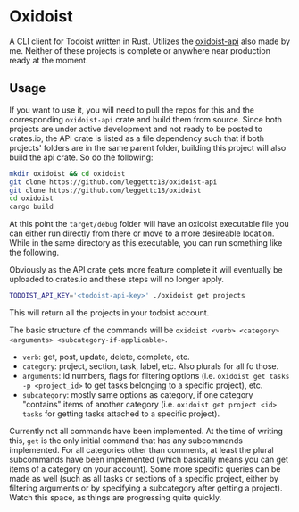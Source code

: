 # Oxidoist

A CLI client for Todoist written in Rust. Utilizes the [oxidoist-api](https://github.com/leggettc18/oxidoist-api)
also made by me. Neither of these projects is complete or anywhere near production ready at the moment.

## Usage

If you want to use it, you will need to pull the repos for this and the corresponding `oxidoist-api` crate and build them from source. Since both projects are under active
development and not ready to be posted to crates.io, the API crate is listed as a file
dependency such that if both projects' folders are in the same parent folder, building
this project will also build the api crate. So do the following:

```bash
mkdir oxidoist && cd oxidoist
git clone https://github.com/leggettc18/oxidoist-api
git clone https://github.com/leggettc18/oxidoist
cd oxidoist
cargo build
```

At this point the `target/debug` folder will have an oxidoist executable file you can
either run directly from there or move to a more desireable location. While in the same directory as this executable, you can run something like the following.

Obviously as the API crate gets more feature complete it will eventually be uploaded to crates.io and these steps will no longer apply.

```bash
TODOIST_API_KEY='<todoist-api-key>' ./oxidoist get projects
```

This will return all the projects in your todoist account.

The basic structure of the commands will be `oxidoist <verb> <category> <arguments> <subcategory-if-applicable>`.

- `verb`: get, post, update, delete, complete, etc.
- `category`: project, section, task, label, etc. Also plurals for all fo those.
- `arguments`: id numbers, flags for filtering options (i.e. `oxidoist get tasks -p <project_id>` to get tasks belonging to a specific project), etc.
- `subcategory`: mostly same options as category, if one category "contains" items of another category (i.e. `oxidoist get project <id> tasks` for getting tasks attached to a specific project).

Currently not all commands have been implemented. At the time of writing this, `get` is the only initial command that has any subcommands implemented. For all categories other than comments, at least the plural subcommands have been implemented (which basically means you can get items of a category on your account). Some more specific queries can be made as well (such as all tasks or sections of a specific project, either by filtering arguments or by specifying a subcategory after getting a project). Watch this space, as things are progressing quite quickly.
